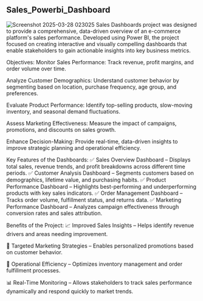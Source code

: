 ## Sales_Powerbi_Dashboard


![Screenshot 2025-03-28 023025](https://github.com/user-attachments/assets/d203451b-8b7e-46b6-b2eb-7851e4520e07)
Sales Dashboards project was designed to provide a comprehensive, data-driven overview of an e-commerce platform's sales performance. Developed using Power BI, the project focused on creating interactive and visually compelling dashboards that enable stakeholders to gain actionable insights into key business metrics.

Objectives:
Monitor Sales Performance: Track revenue, profit margins, and order volume over time.

Analyze Customer Demographics: Understand customer behavior by segmenting based on location, purchase frequency, age group, and preferences.

Evaluate Product Performance: Identify top-selling products, slow-moving inventory, and seasonal demand fluctuations.

Assess Marketing Effectiveness: Measure the impact of campaigns, promotions, and discounts on sales growth.

Enhance Decision-Making: Provide real-time, data-driven insights to improve strategic planning and operational efficiency.

Key Features of the Dashboards:
✅ Sales Overview Dashboard – Displays total sales, revenue trends, and profit breakdowns across different time periods.
✅ Customer Analysis Dashboard – Segments customers based on demographics, lifetime value, and purchasing habits.
✅ Product Performance Dashboard – Highlights best-performing and underperforming products with key sales indicators.
✅ Order Management Dashboard – Tracks order volume, fulfillment status, and returns data.
✅ Marketing Performance Dashboard – Analyzes campaign effectiveness through conversion rates and sales attribution.

Benefits of the Project:
📈 Improved Sales Insights – Helps identify revenue drivers and areas needing improvement.

🎯 Targeted Marketing Strategies – Enables personalized promotions based on customer behavior.

🚀 Operational Efficiency – Optimizes inventory management and order fulfillment processes.

📊 Real-Time Monitoring – Allows stakeholders to track sales performance dynamically and respond quickly to market trends.
